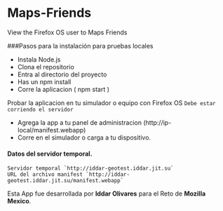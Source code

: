 Maps-Friends
============

View the Firefox OS user to Maps Friends

###Pasos para la instalación para pruebas locales

- Instala Node.js
- Clona el repositorio
- Entra al directorio del proyecto
- Has un npm install
- Corre la aplicacion ( npm start )

Probar la aplicacion en tu simulador o equipo con Firefox OS
`Debe estar corriendo el servidor`
- Agrega la app a tu panel de administracion (http://ip-local/manifest.webapp)
- Corre en el simulador o carga a tu dispositivo.

#### Datos del servidor temporal.

	Servidor temporal `http://iddar-geotest.iddar.jit.su`
	URL del archivo manifest `http://iddar-geotest.iddar.jit.su/manifest.webapp`


Esta App fue desarrollada por **Iddar Olivares** para el Reto de **Mozilla Mexico**.